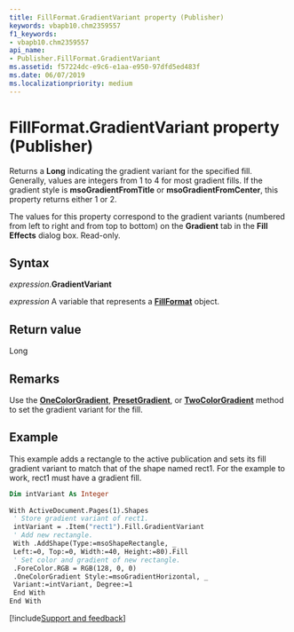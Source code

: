 ```yaml
---
title: FillFormat.GradientVariant property (Publisher)
keywords: vbapb10.chm2359557
f1_keywords:
- vbapb10.chm2359557
api_name:
- Publisher.FillFormat.GradientVariant
ms.assetid: f57224dc-e9c6-e1aa-e950-97dfd5ed483f
ms.date: 06/07/2019
ms.localizationpriority: medium
---
```



# FillFormat.GradientVariant property (Publisher)

Returns a **Long** indicating the gradient variant for the specified fill. Generally, values are integers from 1 to 4 for most gradient fills. If the gradient style is **msoGradientFromTitle** or **msoGradientFromCenter**, this property returns either 1 or 2. 

The values for this property correspond to the gradient variants (numbered from left to right and from top to bottom) on the **Gradient** tab in the **Fill Effects** dialog box. Read-only.


## Syntax

_expression_.**GradientVariant**

_expression_ A variable that represents a **[FillFormat](publisher.fillformat.md)** object.


## Return value

Long


## Remarks

Use the **[OneColorGradient](Publisher.FillFormat.OneColorGradient.md)**, **[PresetGradient](Publisher.FillFormat.PresetGradient.md)**, or **[TwoColorGradient](Publisher.FillFormat.TwoColorGradient.md)** method to set the gradient variant for the fill.


## Example

This example adds a rectangle to the active publication and sets its fill gradient variant to match that of the shape named rect1. For the example to work, rect1 must have a gradient fill.

```vb
Dim intVariant As Integer 
 
With ActiveDocument.Pages(1).Shapes 
 ' Store gradient variant of rect1. 
 intVariant = .Item("rect1").Fill.GradientVariant 
 ' Add new rectangle. 
 With .AddShape(Type:=msoShapeRectangle, _ 
 Left:=0, Top:=0, Width:=40, Height:=80).Fill 
 ' Set color and gradient of new rectangle. 
 .ForeColor.RGB = RGB(128, 0, 0) 
 .OneColorGradient Style:=msoGradientHorizontal, _ 
 Variant:=intVariant, Degree:=1 
 End With 
End With 

```

[!include[Support and feedback](~/includes/feedback-boilerplate.md)]